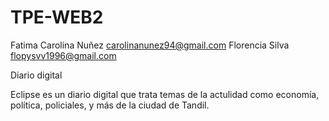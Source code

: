 # TPE-WEB2
Fatima Carolina Nuñez carolinanunez94@gmail.com
Florencia Silva flopysvv1996@gmail.com

Diario digital 

Eclipse es un diario digital que trata temas de la
actulidad como economía, política, policiales, y más
de la ciudad de Tandil.
